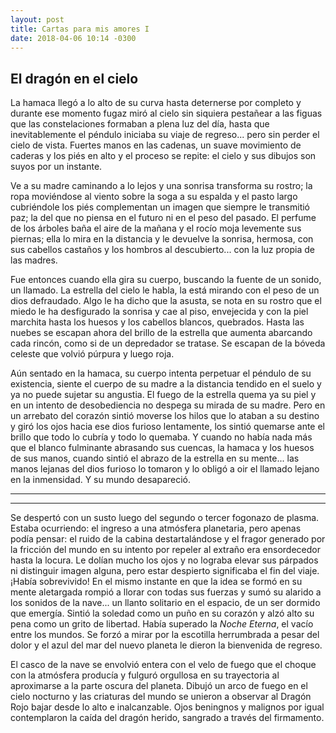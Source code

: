 ```yaml
---
layout: post
title: Cartas para mis amores I
date: 2018-04-06 10:14 -0300
---
```


## El dragón en el cielo

La hamaca llegó a lo alto de su curva hasta deternerse por completo y durante
ese momento fugaz miró al cielo sin siquiera pestañear a las figuas que las
constelaciones formaban a plena luz del día, hasta que inevitablemente el
péndulo iniciaba su viaje de regreso... pero sin perder el cielo de vista.
Fuertes manos en las cadenas, un suave movimiento de caderas y los piés en alto
y el proceso se repite: el cielo y sus dibujos son suyos por un instante.

Ve a su madre caminando a lo lejos y una sonrisa transforma su rostro; la ropa
moviéndose al viento sobre la soga a su espalda y el pasto largo cubriéndole los
piés complementan un imagen que siempre le transmitió paz; la del que no piensa
en el futuro ni en el peso del pasado. El perfume de los árboles baña el aire de
la mañana y el rocío moja levemente sus piernas; ella lo mira en la distancia y
le devuelve la sonrisa, hermosa, con sus cabellos castaños y los hombros al
descubierto... con la luz propia de las madres.

Fue entonces cuando ella gira su cuerpo, buscando la fuente de un sonido, un
llamado. La estrella del cielo le habla, la está mirando con el peso de un dios
defraudado. Algo le ha dicho que la asusta, se nota en su rostro que el miedo le
ha desfigurado la sonrisa y cae al piso, envejecida y con la piel marchita hasta
los huesos y los cabellos blancos, quebrados. Hasta las nuebes se escapan ahora
del brillo de la estrella que aumenta abarcando cada rincón, como si de un
depredador se tratase. Se escapan de la bóveda celeste que volvió púrpura y
luego roja.

Aún sentado en la hamaca, su cuerpo intenta perpetuar el péndulo de su
existencia, siente el cuerpo de su madre a la distancia tendido en el suelo y ya
no puede sujetar su angustia. El fuego de la estrella quema ya su piel y en un
intento de desobediencia no despega su mirada de su madre. Pero en un arrebato
del corazón sintió moverse los hilos que lo ataban a su destino y giró los ojos
hacia ese dios furioso lentamente, los sintió quemarse ante el brillo que todo
lo cubría y todo lo quemaba. Y cuando no había nada más que el blanco fulminante
abrasando sus cuencas, la hamaca y los huesos de sus manos, cuando sintió el
abrazo de la estrella en su mente... las manos lejanas del dios furioso lo
tomaron y lo obligó a oir el llamado lejano en la inmensidad. Y su mundo
desapareció.

--------------------------------------------------------------------------------
********************************************************************************

Se despertó con un susto luego del segundo o tercer fogonazo de plasma. Estaba
ocurriendo: el ingreso a una atmósfera planetaria, pero apenas podía pensar: el
ruido de la cabina destartalándose y el fragor generado por la fricción del
mundo en su intento por repeler al extraño era ensordecedor hasta la locura. Le
dolían mucho los ojos y no lograba elevar sus párpados ni distinguir imagen
alguna, pero estar despierto significaba el fin del viaje. ¡Había sobrevivido!
En el mismo instante en que la idea se formó en su mente aletargada rompió a
llorar con todas sus fuerzas y sumó su alarido a los sonidos de la nave... un
llanto solitario en el espacio, de un ser dormido que emergía. Sintió la soledad
como un puño en su corazón y alzó alto su pena como un grito de libertad. Había
superado la *Noche Eterna*, el vacío entre los mundos. Se forzó a mirar por la
escotilla herrumbrada a pesar del dolor y el azul del mar del nuevo planeta le
dieron la bienvenida de regreso.

El casco de la nave se envolvió entera con el velo de fuego que el choque con la
atmósfera producía y fulguró orgullosa en su trayectoria al aproximarse a la
parte oscura del planeta. Dibujó un arco de fuego en el cielo nocturno y las
criaturas del mundo se unieron a observar al Dragón Rojo bajar desde lo alto e
inalcanzable. Ojos beningnos y malignos por igual contemplaron la caída del
dragón herido, sangrado a través del firmamento.
